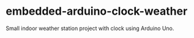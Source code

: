# embedded-arduino-clock-weather
Small indoor weather station project with clock using Arduino Uno.

